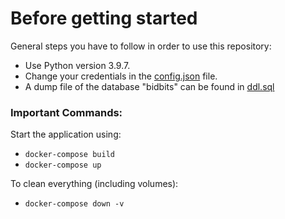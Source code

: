 # Before getting started

General steps you have to follow in order to use this repository:

- Use Python version 3.9.7.
- Change your credentials in the [config.json](src/config.json) file.
- A dump file of the database "bidbits" can be found in [ddl.sql](src//backend/ddl.sql)

### Important Commands:

Start the application using:

- `docker-compose build`
- `docker-compose up`

To clean everything (including volumes):

- `docker-compose down -v`
